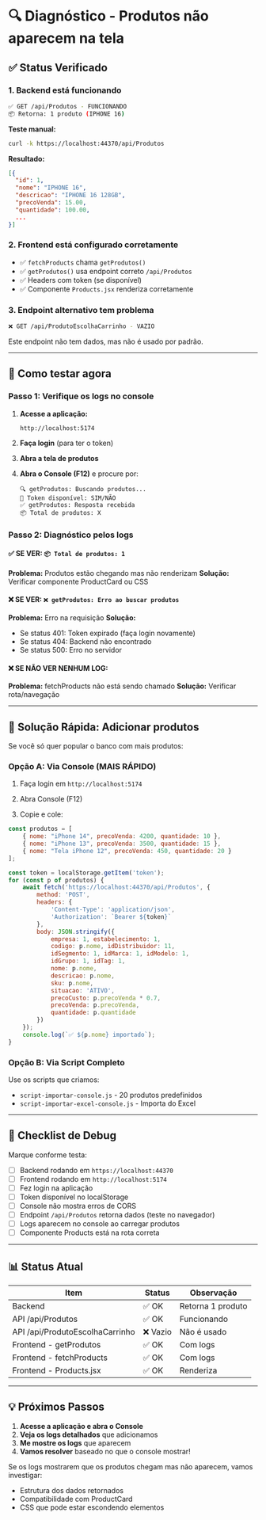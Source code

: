 # 🔍 Diagnóstico - Produtos não aparecem na tela

## ✅ Status Verificado

### 1. Backend está funcionando
```bash
✅ GET /api/Produtos - FUNCIONANDO
📦 Retorna: 1 produto (IPHONE 16)
```

**Teste manual:**
```bash
curl -k https://localhost:44370/api/Produtos
```

**Resultado:**
```json
[{
  "id": 1,
  "nome": "IPHONE 16",
  "descricao": "IPHONE 16 128GB",
  "precoVenda": 15.00,
  "quantidade": 100.00,
  ...
}]
```

### 2. Frontend está configurado corretamente
- ✅ `fetchProducts` chama `getProdutos()`
- ✅ `getProdutos()` usa endpoint correto `/api/Produtos`
- ✅ Headers com token (se disponível)
- ✅ Componente `Products.jsx` renderiza corretamente

### 3. Endpoint alternativo tem problema
```bash
❌ GET /api/ProdutoEscolhaCarrinho - VAZIO
```
Este endpoint não tem dados, mas não é usado por padrão.

---

## 🎯 Como testar agora

### Passo 1: Verifique os logs no console

1. **Acesse a aplicação:**
   ```
   http://localhost:5174
   ```

2. **Faça login** (para ter o token)

3. **Abra a tela de produtos**

4. **Abra o Console (F12)** e procure por:
   ```
   🔍 getProdutos: Buscando produtos...
   🔐 Token disponível: SIM/NÃO
   ✅ getProdutos: Resposta recebida
   📦 Total de produtos: X
   ```

### Passo 2: Diagnóstico pelos logs

#### ✅ SE VER: `📦 Total de produtos: 1`
**Problema:** Produtos estão chegando mas não renderizam
**Solução:** Verificar componente ProductCard ou CSS

#### ❌ SE VER: `❌ getProdutos: Erro ao buscar produtos`
**Problema:** Erro na requisição
**Solução:**
- Se status 401: Token expirado (faça login novamente)
- Se status 404: Backend não encontrado
- Se status 500: Erro no servidor

#### ❌ SE NÃO VER NENHUM LOG:
**Problema:** fetchProducts não está sendo chamado
**Solução:** Verificar rota/navegação

---

## 🚀 Solução Rápida: Adicionar produtos

Se você só quer popular o banco com mais produtos:

### Opção A: Via Console (MAIS RÁPIDO)

1. Faça login em `http://localhost:5174`

2. Abra Console (F12)

3. Copie e cole:
```javascript
const produtos = [
    { nome: "iPhone 14", precoVenda: 4200, quantidade: 10 },
    { nome: "iPhone 13", precoVenda: 3500, quantidade: 15 },
    { nome: "Tela iPhone 12", precoVenda: 450, quantidade: 20 }
];

const token = localStorage.getItem('token');
for (const p of produtos) {
    await fetch('https://localhost:44370/api/Produtos', {
        method: 'POST',
        headers: {
            'Content-Type': 'application/json',
            'Authorization': `Bearer ${token}`
        },
        body: JSON.stringify({
            empresa: 1, estabelecimento: 1,
            codigo: p.nome, idDistribuidor: 11,
            idSegmento: 1, idMarca: 1, idModelo: 1,
            idGrupo: 1, idTag: 1,
            nome: p.nome,
            descricao: p.nome,
            sku: p.nome,
            situacao: 'ATIVO',
            precoCusto: p.precoVenda * 0.7,
            precoVenda: p.precoVenda,
            quantidade: p.quantidade
        })
    });
    console.log(`✅ ${p.nome} importado`);
}
```

### Opção B: Via Script Completo

Use os scripts que criamos:
- `script-importar-console.js` - 20 produtos predefinidos
- `script-importar-excel-console.js` - Importa do Excel

---

## 🐛 Checklist de Debug

Marque conforme testa:

- [ ] Backend rodando em `https://localhost:44370`
- [ ] Frontend rodando em `http://localhost:5174`
- [ ] Fez login na aplicação
- [ ] Token disponível no localStorage
- [ ] Console não mostra erros de CORS
- [ ] Endpoint `/api/Produtos` retorna dados (teste no navegador)
- [ ] Logs aparecem no console ao carregar produtos
- [ ] Componente Products está na rota correta

---

## 📊 Status Atual

| Item | Status | Observação |
|------|--------|------------|
| Backend | ✅ OK | Retorna 1 produto |
| API /api/Produtos | ✅ OK | Funcionando |
| API /api/ProdutoEscolhaCarrinho | ❌ Vazio | Não é usado |
| Frontend - getProdutos | ✅ OK | Com logs |
| Frontend - fetchProducts | ✅ OK | Com logs |
| Frontend - Products.jsx | ✅ OK | Renderiza |

---

## 💡 Próximos Passos

1. **Acesse a aplicação e abra o Console**
2. **Veja os logs detalhados** que adicionamos
3. **Me mostre os logs** que aparecem
4. **Vamos resolver** baseado no que o console mostrar!

Se os logs mostrarem que os produtos chegam mas não aparecem, vamos investigar:
- Estrutura dos dados retornados
- Compatibilidade com ProductCard
- CSS que pode estar escondendo elementos
